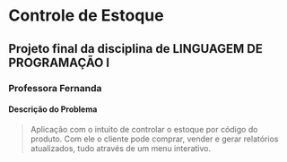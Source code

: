# Controle de Estoque

## Projeto final da disciplina de LINGUAGEM DE PROGRAMAÇÃO I

### Professora Fernanda

#### Descrição do Problema 

> Aplicação com o intuito de controlar o estoque por código do produto. Com ele o cliente pode comprar, vender e gerar relatórios atualizados, tudo através de um menu interativo.

